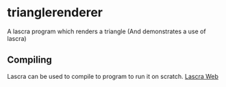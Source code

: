 # trianglerenderer
A lascra program which renders a triangle (And demonstrates a use of lascra)
## Compiling
Lascra can be used to compile to program to run it on scratch.
[Lascra Web](https://bit-turtle.github.io/lascra.html)
